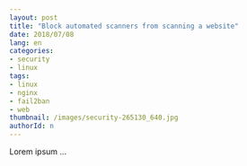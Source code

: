 ```yaml
---
layout: post
title: "Block automated scanners from scanning a website"
date: 2018/07/08
lang: en
categories:
- security
- linux
tags:
- linux
- nginx
- fail2ban
- web
thumbnail: /images/security-265130_640.jpg
authorId: n
---
```

Lorem ipsum ...
